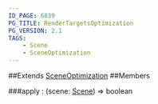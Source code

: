 ```yaml
---
ID_PAGE: 6839
PG_TITLE: RenderTargetsOptimization
PG_VERSION: 2.1
TAGS:
    - Scene
    - SceneOptimization
---
```




##Extends
 [SceneOptimization](page.php?p=6832)
##Members

###apply : (scene: [Scene](page.php?p=6662)) =&gt; boolean



